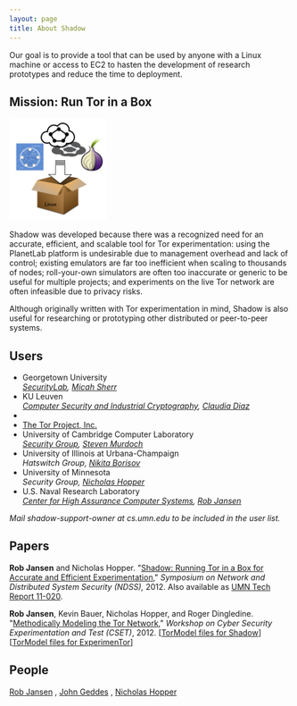 ```yaml
---
layout: page
title: About Shadow
---
```


Our goal is to provide a tool that can be used by anyone with a Linux machine or access to EC2 to hasten the development of research prototypes and reduce the time to deployment.

Mission: Run Tor in a Box
-------------------------

<div class="torinabox">
  <img title="Run Tor in a box with Shadow!" src="/assets/torinabox.png" alt="" width="175px" />
</div>

Shadow was developed because there was a recognized need for an accurate, efficient, and scalable tool for Tor experimentation: using the PlanetLab platform is undesirable due to management overhead and lack of control; existing emulators are far too inefficient when scaling to thousands of nodes; roll-your-own simulators are often too inaccurate or generic to be useful for multiple projects; and experiments on the live Tor network are often infeasible due to privacy risks.

Although originally written with Tor experimentation in mind, Shadow is also useful for researching or prototyping other distributed or peer-to-peer systems.

Users
-----

+ Georgetown University  
  _[SecurityLab](https://security.cs.georgetown.edu/), [Micah Sherr](https://security.cs.georgetown.edu/~msherr)_
+ KU Leuven  
  _[Computer Security and Industrial Cryptography](http://www.esat.kuleuven.be/cosic/), [Claudia Diaz](http://homes.esat.kuleuven.be/~cdiaz/)_
+
+ [The Tor Project, Inc.](https://www.torproject.org/)
+ University of Cambridge Computer Laboratory  
  _[Security Group](https://www.cl.cam.ac.uk/research/security), [Steven Murdoch](https://www.cl.cam.ac.uk/~sjm217/)_
+ University of Illinois at Urbana-Champaign  
  _Hatswitch Group, [Nikita Borisov](https://hatswitch.org/~nikita)_
+ University of Minnesota  
  _Security Group, [Nicholas Hopper](https://www-users.cs.umn.edu/~hopper/)_
+ U.S. Naval Research Laboratory  
  _[Center for High Assurance Computer Systems](https://www.nrl.navy.mil/itd/chacs/5543), [Rob Jansen](http://cs.umn.edu/~jansen)_

_Mail shadow-support-owner at cs.umn.edu to be included in the user list._

Papers
------

&#x20;<strong>Rob Jansen</strong> and Nicholas Hopper. "<a onclick="javascript: _gaq.push(['_trackPageview', '/downloads/shadow-ndss2012.pdf']);" href="http://www-users.cs.umn.edu/~jansen/papers/shadow-ndss2012.pdf">Shadow: Running Tor in a Box for Accurate and Efficient Experimentation</a>," <span style="font-style: italic;">Symposium on Network and Distributed System Security (NDSS),</span> 2012. Also available as <a onclick="javascript: _gaq.push(['_trackPageview', '/downloads/shadow-umntr11-020.pdf']);" href="http://www.cs.umn.edu/tech_reports_upload/tr2011/11-020.pdf">UMN Tech Report 11-020</a>.

&#x20;<strong>Rob Jansen</strong>, Kevin Bauer, Nicholas Hopper, and Roger Dingledine. "<a onclick="javascript: _gaq.push(['_trackPageview', '/downloads/tormodel-cset2012.pdf']);" href="http://www-users.cs.umn.edu/~jansen/papers/tormodel-cset2012.pdf">Methodically Modeling the Tor Network</a>," <span style="font-style: italic;">Workshop on Cyber Security Experimentation and Test (CSET)</span>, 2012. \[<a href="http://www-users.cs.umn.edu/~jansen/papers/tormodel_shadow.tar.gz">TorModel files for Shadow</a>\] \[<a href="http://www-users.cs.umn.edu/~jansen/papers/tormodel_exptor.tar.gz">TorModel files for ExperimenTor</a>\]

People
------

[Rob Jansen](http://cs.umn.edu/~jansen) , [John Geddes](http://cs.umn.edu/~geddes) , [Nicholas Hopper](https://www-users.cs.umn.edu/~hopper/) 

